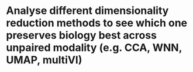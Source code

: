 # Analyse different dimensionality reduction methods to see which one preserves biology best across unpaired modality (e.g. CCA, WNN, UMAP, multiVI)
